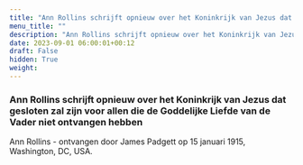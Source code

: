 ```yaml
---
title: "Ann Rollins schrijft opnieuw over het Koninkrijk van Jezus dat gesloten zal zijn voor allen die de Goddelijke Liefde van de Vader niet ontvangen hebben"
menu_title: ""
description: "Ann Rollins schrijft opnieuw over het Koninkrijk van Jezus dat gesloten zal zijn voor allen die de Goddelijke Liefde van de Vader niet ontvangen hebben"
date: 2023-09-01 06:00:01+00:12
draft: False
hidden: True
weight:
---
```

### Ann Rollins schrijft opnieuw over het Koninkrijk van Jezus dat gesloten zal zijn voor allen die de Goddelijke Liefde van de Vader niet ontvangen hebben

Ann Rollins - ontvangen door James Padgett op 15 januari 1915, Washington, DC, USA.
